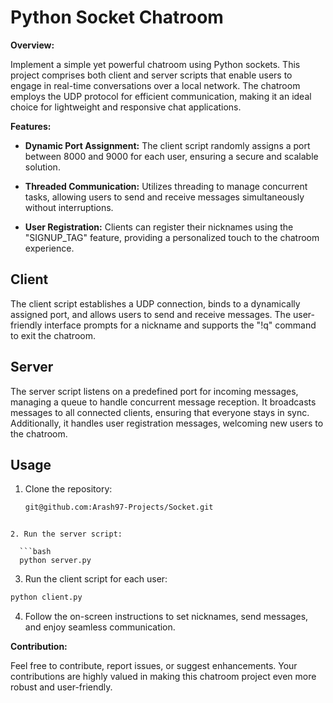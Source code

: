 # Python Socket Chatroom

**Overview:**

Implement a simple yet powerful chatroom using Python sockets. This project comprises both client and server scripts that enable users to engage in real-time conversations over a local network. The chatroom employs the UDP protocol for efficient communication, making it an ideal choice for lightweight and responsive chat applications.

**Features:**

- **Dynamic Port Assignment:** The client script randomly assigns a port between 8000 and 9000 for each user, ensuring a secure and scalable solution.

- **Threaded Communication:** Utilizes threading to manage concurrent tasks, allowing users to send and receive messages simultaneously without interruptions.

- **User Registration:** Clients can register their nicknames using the "SIGNUP_TAG" feature, providing a personalized touch to the chatroom experience.

## Client

The client script establishes a UDP connection, binds to a dynamically assigned port, and allows users to send and receive messages. The user-friendly interface prompts for a nickname and supports the "!q" command to exit the chatroom.

## Server

The server script listens on a predefined port for incoming messages, managing a queue to handle concurrent message reception. It broadcasts messages to all connected clients, ensuring that everyone stays in sync. Additionally, it handles user registration messages, welcoming new users to the chatroom.

## Usage

1. Clone the repository:

   ```bash
   git@github.com:Arash97-Projects/Socket.git
```

2. Run the server script:

  ```bash
  python server.py
```

3. Run the client script for each user:

  ```bash
  python client.py
```

4. Follow the on-screen instructions to set nicknames, send messages, and enjoy seamless communication.

**Contribution:**

Feel free to contribute, report issues, or suggest enhancements. Your contributions are highly valued in making this chatroom project even more robust and user-friendly.
